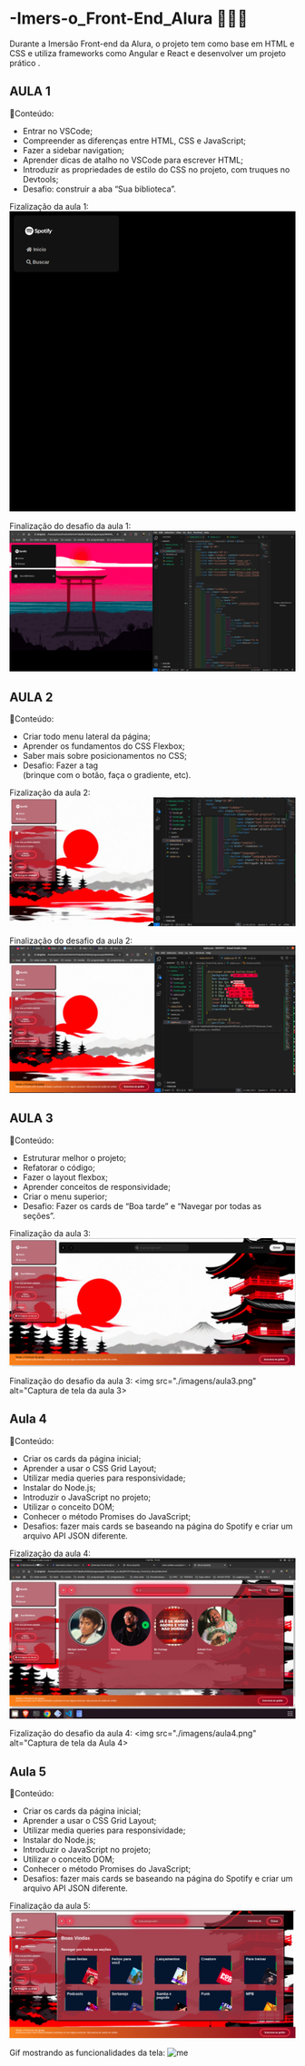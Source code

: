 # -Imers-o_Front-End_Alura 🤿👨‍💻
Durante a Imersão Front-end da Alura, o projeto tem como base em HTML e CSS e utiliza frameworks como Angular e React e desenvolver um projeto prático .

## AULA 1
📖Conteúdo:
- Entrar no VSCode;
- Compreender as diferenças entre HTML, CSS e JavaScript;
- Fazer a sidebar navigation;
- Aprender dicas de atalho no VSCode para escrever HTML;
- Introduzir as propriedades de estilo do CSS no projeto, com truques no Devtools;
- Desafio: construir a aba “Sua biblioteca”.

Fizalização da aula 1:
<img src="./imagens/aula1base.png" alt="Imagem da Aula 1">

Finalização do desafio da aula 1:
<img src="./imagens/aula1.png" alt="Imagem da Aula 1">

## AULA 2
📖Conteúdo:
- Criar todo menu lateral da página;
- Aprender os fundamentos do CSS Flexbox;
- Saber mais sobre posicionamentos no CSS;
- Desafio: Fazer a tag <footer> (brinque com o botão, faça o gradiente, etc).

Fizalização da aula 2:
<img src="./imagens/aula2base.jpg" alt="Imagem da Aula 2">


Finalização do desafio da aula 2:
<img src="./imagens/aula2.jpg" alt="Captura de tela da aula 2">

## AULA 3
📖Conteúdo:
- Estruturar melhor o projeto;
- Refatorar o código;
- Fazer o layout flexbox;
- Aprender conceitos de responsividade;
- Criar o menu superior;
- Desafio: Fazer os cards de “Boa tarde” e “Navegar por todas as seções”.

Finalização da aula 3:
<img src="./imagens/aula3base.png" alt="Imagem da Aula 3">

Finalização do desafio da aula 3:
<img src="./imagens/aula3.png" alt="Captura de tela da aula 3>

## Aula 4
📖Conteúdo:
- Criar os cards da página inicial;
- Aprender a usar o CSS Grid Layout;
- Utilizar media queries para responsividade;
- Instalar do Node.js;
- Introduzir o JavaScript no projeto;
- Utilizar o conceito DOM;
- Conhecer o método Promises do JavaScript;
- Desafios: fazer mais cards se baseando na página do Spotify e criar um arquivo API JSON diferente.

Fizalização da aula 4:
<img src="./imagens/aulabase4.png" alt="Imagem da Aula 4">

Fizalização do desafio da aula 4:
<img src="./imagens/aula4.png" alt="Captura de tela da Aula 4>

## Aula 5
📖Conteúdo:
- Criar os cards da página inicial;
- Aprender a usar o CSS Grid Layout;
- Utilizar media queries para responsividade;
- Instalar do Node.js;
- Introduzir o JavaScript no projeto;
- Utilizar o conceito DOM;
- Conhecer o método Promises do JavaScript;
- Desafios: fazer mais cards se baseando na página do Spotify e criar um arquivo API JSON diferente.

Finalização da aula 5:
<img src="./imagens/aula5base.png" alt="Imagem da Aula 5">

Gif mostrando as funcionalidades da tela:
![me](imagens/aulaDesafio5.gif) 



